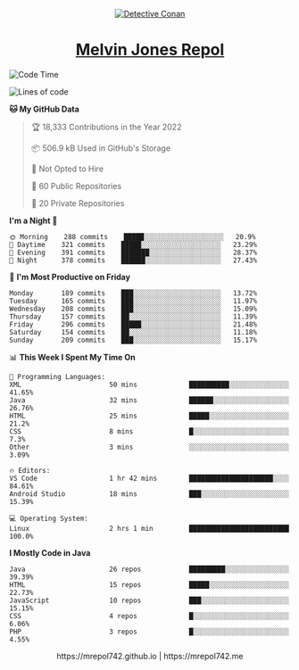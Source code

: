 <p align="center">

<a href="https://mrepol742.github.io">
  <img alt="Detective Conan" src="https://mrepol742-gif-randomizer.vercel.app/api/" /> 
  </a> 
<h1 align="center"><a href="https://mrepol742.github.io/">Melvin Jones Repol</a></h1>
</p>

[comment]: <> (This is a automated generated Data from github action workflow)
[comment]: <> (START OF GENERATED DATA)

<!--START_SECTION:waka-->
![Code Time](http://img.shields.io/badge/Code%20Time-739%20hrs%2015%20mins-blue)

![Lines of code](https://img.shields.io/badge/From%20Hello%20World%20I%27ve%20Written-239%20Thousand%20lines%20of%20code-blue)

**🐱 My GitHub Data** 

> 🏆 18,333 Contributions in the Year 2022
 > 
> 📦 506.9 kB Used in GitHub's Storage 
 > 
> 🚫 Not Opted to Hire
 > 
> 📜 60 Public Repositories 
 > 
> 🔑 20 Private Repositories  
 > 
**I'm a Night 🦉** 

```text
🌞 Morning    288 commits    █████░░░░░░░░░░░░░░░░░░░░   20.9% 
🌆 Daytime    321 commits    █████░░░░░░░░░░░░░░░░░░░░   23.29% 
🌃 Evening    391 commits    ███████░░░░░░░░░░░░░░░░░░   28.37% 
🌙 Night      378 commits    ██████░░░░░░░░░░░░░░░░░░░   27.43%

```
📅 **I'm Most Productive on Friday** 

```text
Monday       189 commits    ███░░░░░░░░░░░░░░░░░░░░░░   13.72% 
Tuesday      165 commits    ███░░░░░░░░░░░░░░░░░░░░░░   11.97% 
Wednesday    208 commits    ███░░░░░░░░░░░░░░░░░░░░░░   15.09% 
Thursday     157 commits    ██░░░░░░░░░░░░░░░░░░░░░░░   11.39% 
Friday       296 commits    █████░░░░░░░░░░░░░░░░░░░░   21.48% 
Saturday     154 commits    ██░░░░░░░░░░░░░░░░░░░░░░░   11.18% 
Sunday       209 commits    ███░░░░░░░░░░░░░░░░░░░░░░   15.17%

```


📊 **This Week I Spent My Time On** 

```text
💬 Programming Languages: 
XML                      50 mins             ██████████░░░░░░░░░░░░░░░   41.65% 
Java                     32 mins             ██████░░░░░░░░░░░░░░░░░░░   26.76% 
HTML                     25 mins             █████░░░░░░░░░░░░░░░░░░░░   21.2% 
CSS                      8 mins              █░░░░░░░░░░░░░░░░░░░░░░░░   7.3% 
Other                    3 mins              ░░░░░░░░░░░░░░░░░░░░░░░░░   3.09%

🔥 Editors: 
VS Code                  1 hr 42 mins        █████████████████████░░░░   84.61% 
Android Studio           18 mins             ███░░░░░░░░░░░░░░░░░░░░░░   15.39%

💻 Operating System: 
Linux                    2 hrs 1 min         █████████████████████████   100.0%

```

**I Mostly Code in Java** 

```text
Java                     26 repos            █████████░░░░░░░░░░░░░░░░   39.39% 
HTML                     15 repos            █████░░░░░░░░░░░░░░░░░░░░   22.73% 
JavaScript               10 repos            ███░░░░░░░░░░░░░░░░░░░░░░   15.15% 
CSS                      4 repos             █░░░░░░░░░░░░░░░░░░░░░░░░   6.06% 
PHP                      3 repos             █░░░░░░░░░░░░░░░░░░░░░░░░   4.55%

```



<!--END_SECTION:waka-->

[comment]: <> (END OF GENERATED DATA)

<p align="center"> https://mrepol742.github.io | https://mrepol742.me </p>

